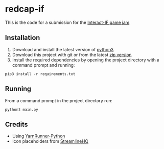 # redcap-if

This is the code for a submission for the [Interact-IF game jam](https://interact-if.tumblr.com/post/672143584722649088/welcome-to-interact-ifs-2022-game-jam-the-jams).

## Installation

1. Download and install the latest version of [python3](https://www.python.org/downloads/)
2. Download this project with git or from the latest [zip version](https://github.com/mapto/redcap-if/archive/refs/heads/main.zip)
3. Install the required dependencies by opening the project directory with a command prompt and running:
```
pip3 install -r requirements.txt
```

## Running

From a command prompt in the project directory run:
```
python3 main.py
```

## Credits

- Using [YarnRunner-Python](https://github.com/relaypro-open/YarnRunner-Python)
- Icon placeholders from [StreamlineHQ](https://streamlinehq.com/)

